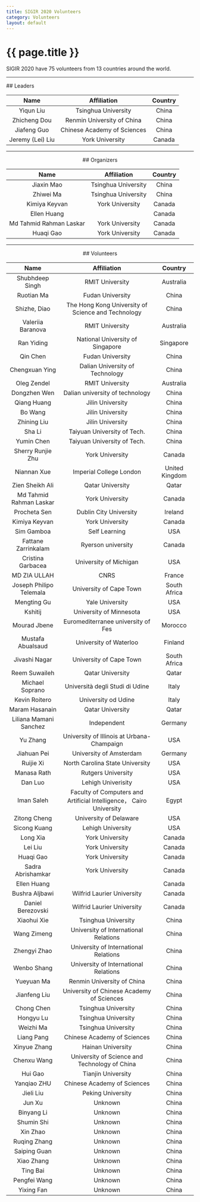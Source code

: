 ```yaml
---
title: SIGIR 2020 Volunteers
category: Volunteers
layout: default
---
```


# {{ page.title }}

SIGIR 2020 have 75 volunteers from 13 countries around the world.

<hr>
## Leaders

<center>

|       Name       |         Affiliation         | Country |
|:----------------:|:---------------------------:|:-------:|
|     Yiqun Liu    |     Tsinghua University     |  China  |
|   Zhicheng Dou   |  Renmin University of China |  China  |
|    Jiafeng Guo   | Chinese Academy of Sciences |  China  |
| Jeremy (Lei) Liu |       York University       |  Canada |

<hr>
## Organizers

<center>

|           Name          |     Affiliation     | Country |
|:-----------------------:|:-------------------:|:-------:|
|        Jiaxin Mao       | Tsinghua University |  China  |
|        Zhiwei Ma        | Tsinghua University |  China  |
|      Kimiya Keyvan      |   York University   |  Canada |
|       Ellen Huang       |                     |  Canada |
| Md Tahmid Rahman Laskar |   York University   |  Canada |
|        Huaqi Gao        |   York University   |  Canada |

<hr>
## Volunteers

<center>

|           Name          |                              Affiliation                              |     Country    |
|:-----------------------:|:---------------------------------------------------------------------:|:--------------:|
|     Shubhdeep Singh     |                            RMIT University                            |    Australia   |
|        Ruotian Ma       |                            Fudan University                           |      China     |
|       Shizhe, Diao      |           The Hong Kong University of Science and Technology          |      China     |
|    Valeriia Baranova    |                            RMIT University                            |    Australia   |
|        Ran Yiding       |                    National University of Singapore                   |    Singapore   |
|         Qin Chen        |                            Fudan University                           |      China     |
|      Chengxuan Ying     |                    Dalian University of Technology                    |      China     |
|       Oleg Zendel       |                            RMIT University                            |    Australia   |
|       Dongzhen Wen      |                    Dalian university of technology                    |      China     |
|       Qiang Huang       |                            Jilin University                           |      China     |
|         Bo Wang         |                            Jilin University                           |      China     |
|       Zhining Liu       |                            Jilin University                           |      China     |
|          Sha Li         |                      Taiyuan University of Tech.                      |      China     |
|        Yumin Chen       |                      Taiyuan University of Tech.                      |      China     |
|    Sherry Runjie Zhu    |                            York University                            |     Canada     |
|       Niannan Xue       |                        Imperial College London                        | United Kingdom |
|     Zien Sheikh Ali     |                            Qatar University                           |      Qatar     |
| Md Tahmid Rahman Laskar |                            York University                            |     Canada     |
|       Procheta Sen      |                         Dublin City University                        |     Ireland    |
|      Kimiya Keyvan      |                            York University                            |     Canada     |
|        Sim Gamboa       |                             Self Learning                             |       USA      |
|   Fattane Zarrinkalam   |                           Ryerson university                          |     Canada     |
|    Cristina Garbacea    |                         University of Michigan                        |       USA      |
|       MD ZIA ULLAH      |                                  CNRS                                 |     France     |
| Joseph Philipo Telemala |                        University of Cape Town                        |  South Africa  |
|       Mengting Gu       |                            Yale University                            |       USA      |
|         Kshitij         |                        University of Minnesota                        |       USA      |
|       Mourad Jbene      |                   Euromediterranee university of Fes                  |     Morocco    |
|    Mustafa Abualsaud    |                         University of Waterloo                        |     Finland    |
|      Jivashi Nagar      |                        University of Cape Town                        |  South Africa  |
|      Reem Suwaileh      |                            Qatar University                           |      Qatar     |
|     Michael Soprano     |                    Università degli Studi di Udine                    |      Italy     |
|      Kevin Roitero      |                          University od Udine                          |      Italy     |
|      Maram Hasanain     |                            Qatar University                           |      Qatar     |
|  Liliana Mamani Sanchez |                              Independent                              |     Germany    |
|         Yu Zhang        |               University of Illinois at Urbana-Champaign              |       USA      |
|       Jiahuan Pei       |                        University of Amsterdam                        |     Germany    |
|        Ruijie Xi        |                    North Carolina State University                    |       USA      |
|       Manasa Rath       |                           Rutgers University                          |       USA      |
|         Dan Luo         |                           Lehigh Univerisity                          |       USA      |
|        Iman Saleh       | Faculty of Computers and Artificial Intelligence， Cairo   University |      Egypt     |
|       Zitong Cheng      |                         University of Delaware                        |       USA      |
|       Sicong Kuang      |                           Lehigh University                           |       USA      |
|         Long Xia        |                            York University                            |     Canada     |
|         Lei Liu         |                            York University                            |     Canada     |
|        Huaqi Gao        |                            York University                            |     Canada     |
|    Sadra Abrishamkar    |                            York University                            |     Canada     |
|       Ellen Huang       |                                                                       |     Canada     |
|      Bushra Aljbawi     |                       Wilfrid Laurier University                      |     Canada     |
|    Daniel Berezovski    |                       Wilfrid Laurier University                      |     Canada     |
|       Xiaohui Xie       |                          Tsinghua University                          |      China     |
|       Wang Zimeng       |                 University of International Relations                 |      China     |
|       Zhengyi Zhao      |                 University of International Relations                 |      China     |
|       Wenbo Shang       |                 University of International Relations                 |      China     |
|        Yueyuan Ma       |                       Renmin University of China                      |      China     |
|       Jianfeng Liu      |               University of Chinese Academy of Sciences               |      China     |
|        Chong Chen       |                          Tsinghua University                          |      China     |
|        Hongyu Lu        |                          Tsinghua University                          |      China     |
|        Weizhi Ma        |                          Tsinghua University                          |      China     |
|        Liang Pang       |                     Chinese Academy of Sciences                       |      China     |
|       Xinyue Zhang      |                           Hainan University                           |      China     |
|       Chenxu Wang       |             University of Science and Technology of China             |      China     |
|         Hui Gao         |                           Tianjin University                          |      China     |
|       Yanqiao ZHU       |                     Chinese Academy of Sciences                       |      China     |
|        Jieli Liu        |                            Peking University                          |      China     |
|          Jun Xu         |                                Unknown                                |      China     |
|        Binyang Li       |                                Unknown                                |      China     |
|        Shumin Shi       |                                Unknown                                |      China     |
|         Xin Zhao        |                                Unknown                                |      China     |
|       Ruqing Zhang      |                                Unknown                                |      China     |
|       Saiping Guan      |                                Unknown                                |      China     |
|        Xiao Zhang       |                                Unknown                                |      China     |
|         Ting Bai        |                                Unknown                                |      China     |
|       Pengfei Wang      |                                Unknown                                |      China     |
|        Yixing Fan       |                                Unknown                                |      China     |
